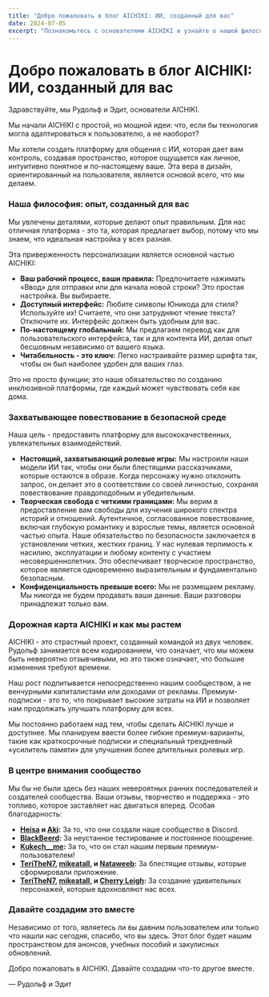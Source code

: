 ```yaml
---
title: "Добро пожаловать в блог AICHIKI: ИИ, созданный для вас"
date: 2024-07-05
excerpt: "Познакомьтесь с основателями AICHIKI и узнайте о нашей философии, ориентированной на пользователя, для создания личной, интуитивно понятной и безопасной платформы для общения с ИИ."
---
```


# Добро пожаловать в блог AICHIKI: ИИ, созданный для вас

Здравствуйте, мы Рудольф и Эдит, основатели AICHIKI.

Мы начали AICHIKI с простой, но мощной идеи: что, если бы технология могла адаптироваться к пользователю, а не наоборот?

Мы хотели создать платформу для общения с ИИ, которая дает вам контроль, создавая пространство, которое ощущается как личное, интуитивно понятное и по-настоящему ваше. Эта вера в дизайн, ориентированный на пользователя, является основой всего, что мы делаем.

### Наша философия: опыт, созданный для вас

Мы увлечены деталями, которые делают опыт правильным. Для нас отличная платформа - это та, которая предлагает выбор, потому что мы знаем, что идеальная настройка у всех разная.

Эта приверженность персонализации является основной частью AICHIKI:

- **Ваш рабочий процесс, ваши правила:** Предпочитаете нажимать «Ввод» для отправки или для начала новой строки? Это простая настройка. Вы выбираете.
- **Доступный интерфейс:** Любите символы Юникода для стиля? Используйте их! Считаете, что они затрудняют чтение текста? Отключите их. Интерфейс должен быть удобным для вас.
- **По-настоящему глобальный:** Мы предлагаем перевод как для пользовательского интерфейса, так и для контента ИИ, делая опыт бесшовным независимо от вашего языка.
- **Читабельность - это ключ:** Легко настраивайте размер шрифта так, чтобы он был наиболее удобен для ваших глаз.

Это не просто функции; это наше обязательство по созданию инклюзивной платформы, где каждый может чувствовать себя как дома.

### Захватывающее повествование в безопасной среде

Наша цель - предоставить платформу для высококачественных, увлекательных взаимодействий.

- **Настоящий, захватывающий ролевые игры:** Мы настроили наши модели ИИ так, чтобы они были блестящими рассказчиками, которые остаются в образе. Когда персонажу нужно отклонить запрос, он делает это в соответствии со своей личностью, сохраняя повествование правдоподобным и убедительным.
- **Творческая свобода с четкими границами:** Мы верим в предоставление вам свободы для изучения широкого спектра историй и отношений. Аутентичное, согласованное повествование, включая глубокую романтику и взрослые темы, является основной частью опыта. Наше обязательство по безопасности заключается в установлении четких, жестких границ. У нас нулевая терпимость к насилию, эксплуатации и любому контенту с участием несовершеннолетних. Это обеспечивает творческое пространство, которое является одновременно выразительным и фундаментально безопасным.
- **Конфиденциальность превыше всего:** Мы не размещаем рекламу. Мы никогда не будем продавать ваши данные. Ваши разговоры принадлежат только вам.

### Дорожная карта AICHIKI и как мы растем

AICHIKI - это страстный проект, созданный командой из двух человек. Рудольф занимается всем кодированием, что означает, что мы можем быть невероятно отзывчивыми, но это также означает, что большие изменения требуют времени.

Наш рост подпитывается непосредственно нашим сообществом, а не венчурными капиталистами или доходами от рекламы. Премиум-подписки - это то, что покрывает высокие затраты на ИИ и позволяет нам продолжать улучшать платформу для всех.

Мы постоянно работаем над тем, чтобы сделать AICHIKI лучше и доступнее. Мы планируем ввести более гибкие премиум-варианты, такие как краткосрочные подписки и специальный трехдневный «усилитель памяти» для улучшения более длительных ролевых игр.

### В центре внимания сообщество

Мы бы не были здесь без наших невероятных ранних последователей и создателей сообщества. Ваши отзывы, творчество и поддержка - это топливо, которое заставляет нас двигаться вперед. Особая благодарность:

- **[Heisa](https://aichiki.ai/profile?userId=aced8fea-76b7-4278-b743-3b424ada61c8) и [Aki](https://aichiki.ai/profile?userId=a4d60c5f-f24f-43de-8a25-da225c1107af):** За то, что они создали наше сообщество в Discord.
- **[BlackBeerd](https://aichiki.ai/profile?userId=3b7b206e-8d70-45a3-8c45-9fed38fb58b3):** За неустанное тестирование и постоянное поощрение.
- **[Kukech__me](https://aichiki.ai/profile?userId=c8f84742-5b50-47ab-b0b2-9a6af45fa96f):** За то, что он стал нашим первым премиум-пользователем!
- **[TeriTheN7](https://aichiki.ai/profile?userId=56b91c7e-797a-4cd7-9b1a-49ce111c9578), [mikeatall](https://aichiki.ai/profile?userId=f2fd9436-4e33-4e6d-b5af-bda9e33397ff), и [Nataweeb](https://aichiki.ai/profile?userId=bc66bcf0-e0d6-4774-b5ad-eca7b72888b4):** За блестящие отзывы, которые сформировали приложение.
- **[TeriTheN7](https://aichiki.ai/profile?userId=56b91c7e-797a-4cd7-9b1a-49ce111c9578), [mikeatall](https://aichiki.ai/profile?userId=f2fd9436-4e33-4e6d-b5af-bda9e33397ff), и [Cherry Leigh](https://aichiki.ai/profile?userId=46a6b26a-dbd0-4fc2-b640-c3294d068808):** За создание удивительных персонажей, которые вдохновляют нас всех.

### Давайте создадим это вместе

Независимо от того, являетесь ли вы давним пользователем или только что нашли нас сегодня, спасибо, что вы здесь. Этот блог будет нашим пространством для анонсов, учебных пособий и закулисных обновлений.

Добро пожаловать в AICHIKI. Давайте создадим что-то другое вместе.

— Рудольф и Эдит
